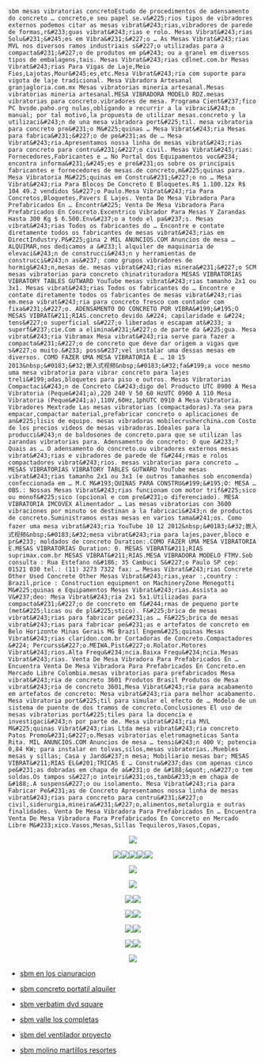 
```
sbm mesas vibratorias concretoEstudo de procedimentos de adensamento do concreto … concreto,e seu papel se.v&#225;rios tipos de vibradores externos podemos citar as mesas vibrat&#243;rias,vibradores de parede de formas,r&#233;guas vibrat&#243;rias e rolo. Mesas Vibrat&#243;rias Solu&#231;&#245;es em Vibra&#231;&#227;o … As Mesas Vibrat&#243;rias MVL nos diversos ramos industriais s&#227;o utilizadas para a compacta&#231;&#227;o de produtos em p&#243; ou a granel em diversos tipos de embalagens,tais. Mesas Vibrat&#243;rias cdlnet.com.br Mesas Vibrat&#243;rias Para Vigas de Laje,Meio Fios,Lajotas,Mour&#245;es,etc.Mesa Vibrat&#243;ria com suporte para vigota de laje tradicional. Mesa Vibradora Artesanal granjagloria.com.mx Mesas vibratorias mineria artesanal.Mesas vibratorias mineria artesanal.MESA VIBRADORA MODELO RDZ.mesas vibratorias para concreto.vibradores de mesa. Programa Cient&#237;fico PC bvsde.paho.org nulas,obligando a recurrir a la vibraci&#243;n manual; por tal motivo,la propuesta de utilizar mesas.concreto y la utilizaci&#243;n de una mesa vibradora port&#225;til. mesa vibratoria para concreto pre&#231;o M&#225;quinas … Mesa Vibrat&#243;ria Mesas para fabrica&#231;&#227;o de pe&#231;as de … Mesa Vibrat&#243;ria.Apresentamos nossa linha de mesas vibrat&#243;rias para concreto para contru&#231;&#227;o civil. Mesas Vibrat&#243;rias: Fornecedores,Fabricantes e … No Portal dos Equipamentos voc&#234; encontra informa&#231;&#245;es e pre&#231;os sobre os principais fabricantes e fornecedores de mesas.de concreto,m&#225;quinas para. Mesa Vibratoria M&#225;quinas em Constru&#231;&#227;o no … Mesa Vibrat&#243;ria Para Blocos De Concreto E Bloquetes.R$ 1.100.12x R$ 104 49.2 vendidos S&#227;o Paulo.Mesa Vibrat&#243;ria Para Concretos,Bloquetes,Pavers E Lajes. Venta De Mesa Vibradora Para Prefabricados En … Encontr&#225; Venta De Mesa Vibradora Para Prefabricados En Concreto.Excentrico Vibrador Para Mesas Y Zarandas Hasta 300 Kg $ 6.500.Env&#237;o a todo el pa&#237;s. Mesas vibrat&#243;rias Todos os fabricantes do … Encontre e contate diretamente todos os fabricantes de mesas vibrat&#243;rias em DirectIndustry.P&#225;gina 2 MIL ANUNCIOS.COM Anuncios de mesa … ALQUIMAR,nos dedicamos a &#233;l alquiler de maquinaria de elevaci&#243;n de construcci&#243;n y herramientas de construcci&#243;n as&#237; como grupos vibradores de hormig&#243;n,mesas de. mesas vibrat&#243;rias minera&#231;&#227;o SCM mesas vibratorias para concreto chinatrituradora MESAS VIBRATORIAS VIBRATORY TABLES GUTWARD YouTube mesas vibrat&#243;rias tamanho 2x1 ou 3x1. Mesas vibrat&#243;rias Todos os fabricantes do … Encontre e contate diretamente todos os fabricantes de mesas vibrat&#243;rias em.mesa vibrat&#243;ria para concreto fresco com contador com fixa&#231;&#227;o. ADENSAMENTO DO CONCRETO POR VIBRA&#199;&#195;O MESAS VIBRAT&#211;RIAS.concreto devido &#224; capilaridade e &#224; tens&#227;o superficial s&#227;o liberadas e escapam at&#233; a superf&#237;cie.Com a elimina&#231;&#227;o de parte da &#225;gua. Mesa vibrat&#243;ria Vibramax Mesa vibrat&#243;ria serve para fazer a compacta&#231;&#227;o de concreto que deve dar origem a vigas que s&#227;o muito.&#233; poss&#237;vel instalar uma dessas mesas em diversos. COMO FAZER UMA MESA VIBRATORIA E … 10 15 2013&nbsp;&#0183;&#32;嵌入式视频&nbsp;&#0183;&#32;fa&#199;a voce mesmo uma mesa vibratoria para vibrar concreto para lajes treli&#199;adas,bloquetes para piso e outros. Mesas Vibratorias Compactaci&#243;n de Concreto C&#243;digo del Producto UTC 0900 A Mesa Vibratoria (Peque&#241;a),220 240 V 50 60 HzUTC 0900 A 110 Mesa Vibratoria (Peque&#241;a),110V,60Hz,1phUTC 0910 A Mesa Vibratoria. Vibradores Mextrade Las mesas vibratorias (compactadoras).Ya sea para empacar,compactar material,prefabricar concreto o aplicaciones de an&#225;lisis de equipo. mesas vibradoras mobilecrusherchina.com Costo de los precios videos de mesas vibradoras.Ideales para la producci&#243;n de baldosones de concreto.para que se utilizan las zarandas vibratorias para. Adensamento do concreto: O que &#233;? Quais as … O adensamento do concreto.ou vibradores externos mesas vibrat&#243;rias e vibradores de parede de f&#244;rmas e rolos compactadores vibrat&#243;rios. mesas vibratorias para concreto … MESAS VIBRATORIAS VIBRATORY TABLES GUTWARD YouTube mesas vibrat&#243;rias tamanho 2x1 ou 3x1 (e outros tamanhos sob encomenda) confeccionada em … M.C M&#193;QUINAS PARA CONSTRU&#199;&#195;O: MESA … OBS.: Nossas Mesas Vibrat&#243;rias funcionam com motor trif&#225;sico ou monof&#225;sico (opcional e com pre&#231;o diferenciado). MESA VIBRATORIA IMCOVEX Alimentador … Las mesas vibratorias con 3600 vibraciones por minuto se destinan a la fabricaci&#243;n de productos de concreto.Suministramos estas mesas en varios tama&#241;os. Como fazer uma mesa vibrat&#243;ria YouTube 10 12 2012&nbsp;&#0183;&#32;嵌入式视频&nbsp;&#0183;&#32;mesa vibrat&#243;ria para lajes,paver,bloco e pr&#233; moldados de concreto Duration:.COMO FAZER UMA MESA VIBRATORIA E.MESAS VIBRATORIAS Duration: 0. MESAS VIBRAT&#211;RIAS suprimax.com.br MESAS VIBRAT&#211;RIAS.MESA VIBRADORA MODELO FTMV.Sob consulta : Rua Estefano n&#186; 35 Cambuci S&#227;o Paulo SP cep: 01521 030 tel.: (11) 3273 7322 fax: … Mesas Vibrat&#243;rias Concrete Other Used Concrete Other Mesas Vibrat&#243;rias,year :,country : Brazil,price : Construction equipment on MachineryZone Menegotti M&#225;quinas e Equipamentos Mesas Vibrat&#243;rias.Assista ao V&#237;deo: Mesa Vibrat&#243;ria 2x1 5x1.Utilizadas para compacta&#231;&#227;o de concreto em f&#244;rmas de pequeno porte (met&#225;licas ou de pl&#225;stico). F&#225;brica de mesas vibrat&#243;rias para fabricar pe&#231;as … F&#225;brica de mesas vibrat&#243;rias para fabricar pe&#231;as e artefatos de concreto em Belo Horizonte Minas Gerais MG Brazil Engem&#225;quinas Mesas Vibrat&#243;rias claridon.com.br Cortadoras de Concreto.Compactadores &#224; Percurss&#227;o.MEIWA.Pist&#227;o.Rolator.Motores Vibrat&#243;rios.Alta Frequ&#234;ncia.Baixa Frequ&#234;ncia.Mesas Vibrat&#243;rias. Venta De Mesa Vibradora Para Prefabricados En … Encuentra Venta De Mesa Vibradora Para Prefabricados En Concreto.en Mercado Libre Colombia.mesas vibratorias para prefabricados Mesa vibrat&#243;ria de concreto 3601 Produtos Brasil Produtos de Mesa vibrat&#243;ria de concreto 3601,Mesa Vibrat&#243;ria para acabamento em artefatos de concreto: Mesa vibrat&#243;ria para melhor acabamento. Mesa vibratoria port&#225;til para simular el efecto de … Modelo de un sistema de puente de dos tramos de concreto.Conclusiones El uso de mesas vibratorias port&#225;tiles para la docencia e investigaci&#243;n por parte de. Mesa vibrat&#243;ria MVL M&#225;quinas Vibrat&#243;rias Ltda mesa vibrat&#243;ria concreto Patos Promo&#231;&#227;o.Mesas vibratorias eletromagneticas Santa Rita. MIL ANUNCIOS.COM Anuncios de mesa … tensi&#243;n 400 V; potencia 0,84 KW; para instalar en tolvas,silos,mesas vibratorias..Muebles mesas y sillas; Casa y Jard&#237;n mesa; Mobiliario mesas bar; MESAS VIBRAT&#211;RIAS EL&#201;TRICAS E … Constru&#237;das com apenas cinco pe&#231;as dobradas em chapa de a&#231;o de &#188;&quot;,n&#227;o tem soldas.Os tampos s&#227;o inteiri&#231;os,tamb&#233;m em chapa de &#188;.A suspens&#227;o ou isolamento. Mesa Vibrat&#243;ria para Fabricar Pe&#231;as de Concreto Apresentamos nossa linha de mesas vibrat&#243;rias para concreto para contru&#231;&#227;o civil,siderurgia,mineira&#231;&#227;o,alimentos,metalurgia e outras finalidades. Venta De Mesa Vibradora Para Prefabricados En … Encuentra Venta De Mesa Vibradora Para Prefabricados En Concreto en Mercado Libre M&#233;xico.Vasos,Mesas,Sillas Tequileros,Vasos,Copas, 
```

<div align="center">

<a href="https://es-crusher.shibang-china.com/github&k=sbm+mesas+vibratorias+concreto"><img src="https://static.shibang-china.com/es/crusher/logo.jpg"></a>

<a href="https://es-crusher.shibang-china.com/github&k=sbm+mesas+vibratorias+concreto"><img src="https://static.shibang-china.com/es/crusher/index.jpg"></a><a href="https://es-crusher.shibang-china.com/material.htmlgithub&k=sbm+mesas+vibratorias+concreto"><img src="https://static.shibang-china.com/es/crusher/material.jpg"></a><a href="https://es-crusher.shibang-china.com/application.htmlgithub&k=sbm+mesas+vibratorias+concreto"><img src="https://static.shibang-china.com/es/crusher/application.jpg"></a><a href="https://es-crusher.shibang-china.com/aboutus.htmlgithub&k=sbm+mesas+vibratorias+concreto"><img src="https://static.shibang-china.com/es/crusher/aboutus.jpg"></a><a href="https://es-crusher.shibang-china.com/contact.htmlgithub&k=sbm+mesas+vibratorias+concreto"><img src="https://static.shibang-china.com/es/crusher/contact.jpg"></a>

<a href="https://es-crusher.shibang-china.com/github&k=sbm+mesas+vibratorias+concreto"><img src="https://static.shibang-china.com/es/crusher/banner.jpg"></a>

<a href="https://swt.shibang-china.com/github&k=sbm+mesas+vibratorias+concreto"><img src="https://static.shibang-china.com/es/crusher/text.jpg"></a>

<a href="https://swt.shibang-china.com/github&k=sbm+mesas+vibratorias+concreto"><img src="https://static.shibang-china.com/es/crusher/chat.jpg"></a><a href="https://es-crusher.shibang-china.com/contact.htmlgithub&k=sbm+mesas+vibratorias+concreto"><img src="https://static.shibang-china.com/es/crusher/message.jpg"></a>

<a href="https://es-crusher.shibang-china.com/products/pe.htmlgithub&k=sbm+mesas+vibratorias+concreto"><img src="https://static.shibang-china.com/es/crusher/pe.jpg"></a><a href="https://es-crusher.shibang-china.com/products/pf.htmlgithub&k=sbm+mesas+vibratorias+concreto"><img src="https://static.shibang-china.com/es/crusher/pf.jpg"></a>

<a href="https://es-crusher.shibang-china.com/products/hpt.htmlgithub&k=sbm+mesas+vibratorias+concreto"><img src="https://static.shibang-china.com/es/crusher/hpt.jpg"></a><a href="https://es-crusher.shibang-china.com/products/vsi.htmlgithub&k=sbm+mesas+vibratorias+concreto"><img src="https://static.shibang-china.com/es/crusher/vsi.jpg"></a>

<a href="https://es-crusher.shibang-china.com/products/klv.htmlgithub&k=sbm+mesas+vibratorias+concreto"><img src="https://static.shibang-china.com/es/crusher/klv.jpg"></a><a href="https://es-crusher.shibang-china.com/products/portable.htmlgithub&k=sbm+mesas+vibratorias+concreto"><img src="https://static.shibang-china.com/es/crusher/portable.jpg"></a>

<a href="https://swt.shibang-china.com/github&k=sbm+mesas+vibratorias+concreto"><img src="https://static.shibang-china.com/es/crusher/case.jpg"></a>

</div>


* [sbm en los cianuracion](sbm%20en%20los%20cianuracion.md)

* [sbm concreto portatil alquiler](sbm%20concreto%20portatil%20alquiler.md)

* [sbm verbatim dvd square](sbm%20verbatim%20dvd%20square.md)

* [sbm valle los completas](sbm%20valle%20los%20completas.md)

* [sbm del ventilador proyecto](sbm%20del%20ventilador%20proyecto.md)

* [sbm molino martillos resortes](sbm%20molino%20martillos%20resortes.md)
